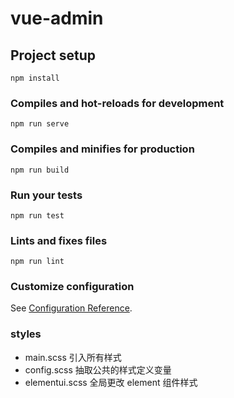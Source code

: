 # vue-admin

## Project setup

```
npm install
```

### Compiles and hot-reloads for development

```
npm run serve
```

### Compiles and minifies for production

```
npm run build
```

### Run your tests

```
npm run test
```

### Lints and fixes files

```
npm run lint
```

### Customize configuration

See [Configuration Reference](https://cli.vuejs.org/config/).

### styles

- main.scss 引入所有样式
- config.scss 抽取公共的样式定义变量
- elementui.scss 全局更改 element 组件样式
